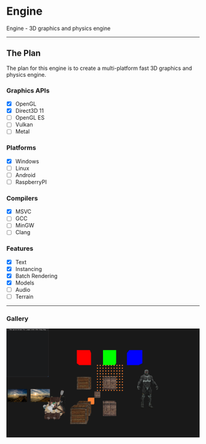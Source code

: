 # Engine

Engine - 3D graphics and physics engine 

***

## The Plan
The plan for this engine is to create a multi-platform fast 3D graphics and physics engine.

### Graphics APIs
- [X] OpenGL
- [x] Direct3D 11
- [ ] OpenGL ES
- [ ] Vulkan
- [ ] Metal

### Platforms
- [x] Windows
- [ ] Linux
- [ ] Android
- [ ] RaspberryPI

### Compilers
- [x] MSVC
- [ ] GCC
- [ ] MinGW
- [ ] Clang

### Features
- [x] Text
- [x] Instancing
- [x] Batch Rendering
- [x] Models
- [ ] Audio
- [ ] Terrain

***
### Gallery
![screenshot](/gallery/screenshot.png?raw=true)
